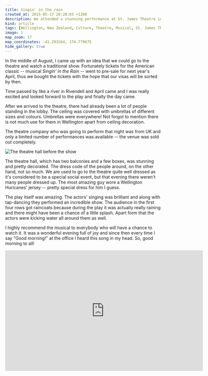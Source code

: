 ```yaml
---
title: Singin' in the rain
created_at: 2015-05-17 20:28:03 +1200
description: We attended a stunning performance at St. James Theatre in the centre of Wellington. The UK theatre group performed the American classic -- Singin' in the Rain -- and that evening it was raining happiness.
kind: article
tags: [Wellington, New Zealand, Culture, Theatre, Musical, St. James Theatre, Singing in the rain]
image: 1
map_zoom: 17
map_coordinates: -41.293164, 174.779675
hide_gallery: true
---
```


In the middle of August, I came up with an idea that we could go to the theatre and watch a traditional show. Fortunately tickets for the American classic -- musical *Singin' in the Rain* -- went to pre-sale for next year's April, thus we bought the tickets with the hope that our visas will be sorted by then.

Time passed by like a river in Rivendell and April came and I was really excited and looked forward to the play and finally the day came.

After we arrived to the theatre, there had already been a lot of people standing in the lobby. The ceiling was covered with umbrellas of different sizes and colours. Umbrellas were everywhere! Not forgot to mention there is not much use for them in Wellington apart from ceiling decoration.

The theatre company who was going to perform that night was from UK and only a limited number of performances was available -- the venue was sold out completely.

![The theatre hall before the show](2)

The theatre hall, which has two balconies and a few boxes, was stunning and pretty decorated. The dress code of the people around, on the other hand, not so much. We are used to go to the theatre quite well dressed as it's considered to be a special social event, but that evening there weren't many people dressed up. The most amazing guy wore a Wellington Huricanes' jersey -- pretty special dress for him I guess.

The play itself was amazing. The actors' singing was brilliant and along with tap-dancing they performed an incredible show. The audience in the first four rows got raincoats because during the play it was actually really raining and there might have been a chance of a little splash. Apart form that the actors were kicking water all around them as well.

I highly recommend the musical to everybody who will have a chance to watch it. It was a wonderful evening full of joy and since then every time I say "Good morning!" at the office I heard this song in my head. So, good morning to all!

<div class="youtube"><iframe width="640" height="390" src="https://www.youtube.com/embed/GB2yiIoEtXw" frameborder="0" allowfullscreen></iframe></div>
